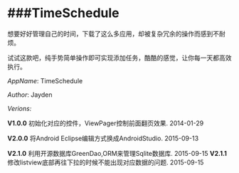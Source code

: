 ###TimeSchedule
============
想要好好管理自己的时间，下载了这么多应用，却被复杂冗余的操作而感到不耐烦。

试试这款吧，纯手势简单操作即可实现添加任务，酷酷的感觉，让你每一天都高效执行。

*AppName*: TimeSchedule

*Author*: Jayden

*Verions:*

**V1.0.0**  初始化对应的控件，ViewPager控制前面翻页效果. 2014-01-29 

**V2.0.0**  将Android Eclipse编辑方式换成AndroidStudio. 2015-09-13

**V2.1.0**  利用开源数据库GreenDao,ORM来管理Sqlite数据库. 2015-09-15
**V2.1.1**  修改listview底部再往下拉的时候不能出现对应数据的问题. 2015-09-15
